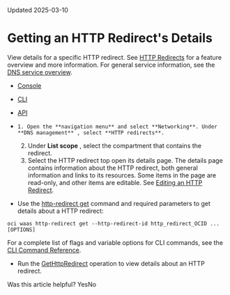 Updated 2025-03-10
# Getting an HTTP Redirect's Details
View details for a specific HTTP redirect.
See [HTTP Redirects](https://docs.oracle.com/iaas/Content/DNS/Tasks/httpredirect.htm) for a feature overview and more information.
For general service information, see the [DNS service overview](https://docs.oracle.com/en-us/iaas/Content/DNS/Concepts/dnszonemanagement.htm#overview "The DNS service helps you create and manage DNS zones.").
  * [Console](https://docs.oracle.com/en-us/iaas/Content/DNS/Tasks/http-redirect-get.htm)
  * [CLI](https://docs.oracle.com/en-us/iaas/Content/DNS/Tasks/http-redirect-get.htm)
  * [API](https://docs.oracle.com/en-us/iaas/Content/DNS/Tasks/http-redirect-get.htm)


  *     1. Open the **navigation menu** and select **Networking**. Under **DNS management** , select **HTTP redirects**.
    2. Under **List scope** , select the compartment that contains the redirect.
    3. Select the HTTP redirect top open its details page.
The details page contains information about the HTTP redirect, both general information and links to its resources. Some items in the page are read-only, and other items are editable. See [Editing an HTTP Redirect](https://docs.oracle.com/iaas/Content/DNS/Tasks/http-redirect-edit.htm).
  * Use the [http-redirect get](https://docs.oracle.com/iaas/tools/oci-cli/latest/oci_cli_docs/cmdref/waas/http-redirect/get.html) command and required parameters to get details about a HTTP redirect:
```
oci waas http-redirect get --http-redirect-id http_redirect_OCID ...[OPTIONS]
```

For a complete list of flags and variable options for CLI commands, see the [CLI Command Reference](https://docs.oracle.com/iaas/tools/oci-cli/latest).
  * Run the [GetHttpRedirect](https://docs.oracle.com/iaas/api/#/en/waas/latest/HttpRedirect/GetHttpRedirect) operation to view details about an HTTP redirect.


Was this article helpful?
YesNo

